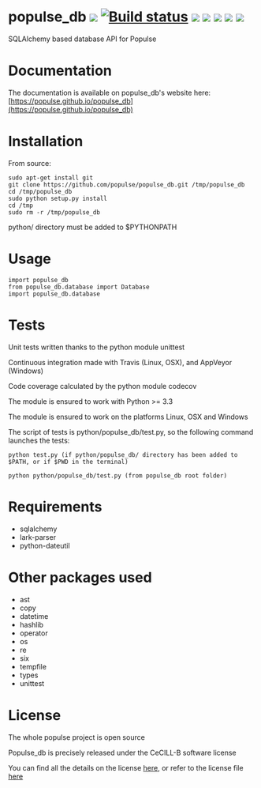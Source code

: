 # populse_db                                                                                                                         [![](https://travis-ci.org/populse/populse_db.svg?branch=master)](https://travis-ci.org/populse/populse_db)                                         [![Build status](https://ci.appveyor.com/api/projects/status/exyixo4o0osns6tn?svg=true)](https://ci.appveyor.com/project/ouvrierl/populse-db-6gndf)                                                                                                                       [![](https://codecov.io/github/populse/populse_db/coverage.svg?branch=master)](https://codecov.io/github/populse/populse_db) [![](https://img.shields.io/badge/license-CeCILL--B-blue.svg)](https://github.com/populse/populse_db/blob/master/LICENSE.en) [![](https://img.shields.io/pypi/v/populse_db.svg)](https://pypi.python.org/pypi/populse_db/)                                           [![](https://img.shields.io/badge/python-3.3%2C%203.4%2C%203.5%2C%203.6%2C%203.7-yellow.svg)](#)                                                                      [![](https://img.shields.io/badge/platform-Linux%2C%20OSX%2C%20Windows-orange.svg)](#)

SQLAlchemy based database API for Populse

# Documentation

The documentation is available on populse_db's website here: [https://populse.github.io/populse_db](https://populse.github.io/populse_db)
	
# Installation

From source:

    sudo apt-get install git
    git clone https://github.com/populse/populse_db.git /tmp/populse_db
    cd /tmp/populse_db
    sudo python setup.py install
    cd /tmp
    sudo rm -r /tmp/populse_db

python/ directory must be added to $PYTHONPATH 

# Usage

	import populse_db                          
	from populse_db.database import Database   
	import populse_db.database                 
	
# Tests

Unit tests written thanks to the python module unittest

Continuous integration made with Travis (Linux, OSX), and AppVeyor (Windows)

Code coverage calculated by the python module codecov

The module is ensured to work with Python >= 3.3

The module is ensured to work on the platforms Linux, OSX and Windows

The script of tests is python/populse_db/test.py, so the following command launches the tests:
	
	python test.py (if python/populse_db/ directory has been added to $PATH, or if $PWD in the terminal)
        
	python python/populse_db/test.py (from populse_db root folder)
	
# Requirements

* sqlalchemy
* lark-parser
* python-dateutil

# Other packages used
  * ast
  * copy
  * datetime
  * hashlib
  * operator
  * os
  * re
  * six
  * tempfile
  * types
  * unittest
  
  # License
  
  The whole populse project is open source
  
  Populse_db is precisely released under the CeCILL-B software license
  
  You can find all the details on the license [here](http://www.cecill.info/licences/Licence_CeCILL-B_V1-en.html), or refer to the license file [here](https://github.com/populse/populse_db/blob/master/LICENSE.en)
